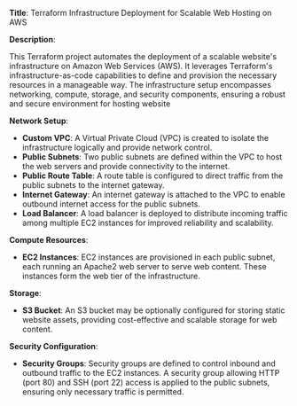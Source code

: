 **Title**: Terraform Infrastructure Deployment for Scalable Web Hosting on AWS

**Description**:

This Terraform project automates the deployment of a scalable website's infrastructure on Amazon Web Services (AWS). It leverages Terraform's infrastructure-as-code capabilities to define and provision the necessary resources in a manageable way. The infrastructure setup encompasses networking, compute, storage, and security components, ensuring a robust and secure environment for hosting website

**Network Setup**:
- **Custom VPC**: A Virtual Private Cloud (VPC) is created to isolate the infrastructure logically and provide network control.
- **Public Subnets**: Two public subnets are defined within the VPC to host the web servers and provide connectivity to the internet.
- **Public Route Table**: A route table is configured to direct traffic from the public subnets to the internet gateway.
- **Internet Gateway**: An internet gateway is attached to the VPC to enable outbound internet access for the public subnets.
- **Load Balancer**: A load balancer is deployed to distribute incoming traffic among multiple EC2 instances for improved reliability and scalability.

**Compute Resources**:
- **EC2 Instances**: EC2 instances are provisioned in each public subnet, each running an Apache2 web server to serve web content. These instances form the web tier of the infrastructure.

**Storage**:
- **S3 Bucket**: An S3 bucket may be optionally configured for storing static website assets, providing cost-effective and scalable storage for web content.

**Security Configuration**:
- **Security Groups**: Security groups are defined to control inbound and outbound traffic to the EC2 instances. A security group allowing HTTP (port 80) and SSH (port 22) access is applied to the public subnets, ensuring only necessary traffic is permitted.
